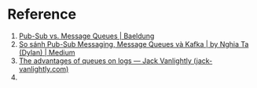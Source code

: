 ---
---

# Reference

1. [Pub-Sub vs. Message Queues | Baeldung](https://www.baeldung.com/pub-sub-vs-message-queues)
2. [So sánh Pub-Sub Messaging, Message Queues và Kafka | by Nghia Ta (Dylan) | Medium](https://nghiata.medium.com/so-s%C3%A1nh-pub-sub-messaging-message-queues-v%C3%A0-kafka-e2206a5b7f0a)
3. [The advantages of queues on logs — Jack Vanlightly (jack-vanlightly.com)](https://jack-vanlightly.com/blog/2023/10/2/the-advantages-of-queues-on-logs)
4. 